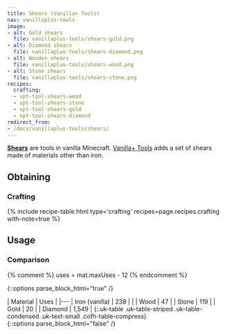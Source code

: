 ```yaml
---
title: Shears (Vanilla+ Tools)
nav: vanillaplus-tools
image:
- alt: Gold shears
  file: vanillaplus-tools/shears-gold.png
- alt: Diamond shears
  file: vanillaplus-tools/shears-diamond.png
- alt: Wooden shears
  file: vanillaplus-tools/shears-wood.png
- alt: Stone shears
  file: vanillaplus-tools/shears-stone.png
recipes:
  crafting:
  - vpt-tool-shears-wood
  - vpt-tool-shears-stone
  - vpt-tool-shears-gold
  - vpt-tool-shears-diamond
redirect_from:
- /docs/vanillaplus-tools/shears/
---
```


**[Shears](https://minecraft.gamepedia.com/Shears)** are tools in vanilla
Minecraft. [Vanilla+ Tools](/docs/1.12/vanillaplus-tools/) adds a set of shears made
of materials other than iron.


Obtaining
---------

### Crafting
{% include recipe-table.html type='crafting' recipes=page.recipes.crafting with-note=true %}


Usage
-----

### Comparison
{% comment %}
uses = mat.maxUses - 12
{% endcomment %}

{::options parse_block_html="true" /}
<div class="uk-overflow-container">
| Material | Uses |
|---
| Iron (vanilla) | 238 |
|
| Wood | 47 |
| Stone | 119 |
| Gold | 20 |
| Diamond | 1,549 |
{:.uk-table .uk-table-striped .uk-table-condensed .uk-text-small .cofh-table-compress}
</div>
{::options parse_block_html="false" /}
